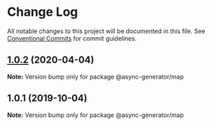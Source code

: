 # Change Log

All notable changes to this project will be documented in this file.
See [Conventional Commits](https://conventionalcommits.org) for commit guidelines.

## [1.0.2](https://github.com/tungv/async-generator/compare/@async-generator/map@1.0.1...@async-generator/map@1.0.2) (2020-04-04)

**Note:** Version bump only for package @async-generator/map

## 1.0.1 (2019-10-04)

**Note:** Version bump only for package @async-generator/map
